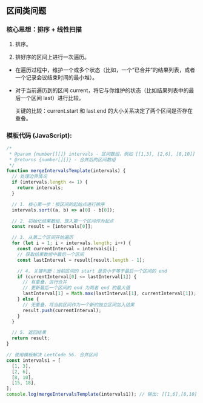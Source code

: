 ## 区间类问题

### 核心思想：排序 + 线性扫描

1. 排序。

2. 排好序的区间上进行一次遍历。

- 在遍历过程中，维护一个或多个状态（比如，一个“已合并”的结果列表，或者一个记录会议结束时间的最小堆）。

- 对于当前遍历到的区间 current，将它与你维护的状态（比如结果列表中的最后一个区间 last）进行比较。

  关键的比较：current.start 和 last.end 的大小关系决定了两个区间是否存在重叠。

### 模板代码 (JavaScript):

```js
/*
 * @param {number[][]} intervals - 区间数组，例如 [[1,3], [2,6], [8,10]]
 * @returns {number[][]} - 合并后的区间数组
 */
function mergeIntervalsTemplate(intervals) {
  // 处理边界情况
  if (intervals.length <= 1) {
    return intervals;
  }

  // 1. 核心第一步：按区间的起始点进行排序
  intervals.sort((a, b) => a[0] - b[0]);

  // 2. 初始化结果数组，放入第一个区间作为起点
  const result = [intervals[0]];

  // 3. 从第二个区间开始遍历
  for (let i = 1; i < intervals.length; i++) {
    const currentInterval = intervals[i];
    // 获取结果数组中最后一个区间
    const lastInterval = result[result.length - 1];

    // 4. 关键判断：当前区间的 start 是否小于等于最后一个区间的 end
    if (currentInterval[0] <= lastInterval[1]) {
      // 有重叠，进行合并
      // 更新最后一个区间的 end 为两者 end 的最大值
      lastInterval[1] = Math.max(lastInterval[1], currentInterval[1]);
    } else {
      // 无重叠，将当前区间作为一个新的独立区间加入结果
      result.push(currentInterval);
    }
  }

  // 5. 返回结果
  return result;
}

// 使用模板解决 LeetCode 56. 合并区间
const intervals1 = [
  [1, 3],
  [2, 6],
  [8, 10],
  [15, 18],
];
console.log(mergeIntervalsTemplate(intervals1)); // 输出: [[1,6],[8,10],[15,18]]
```
